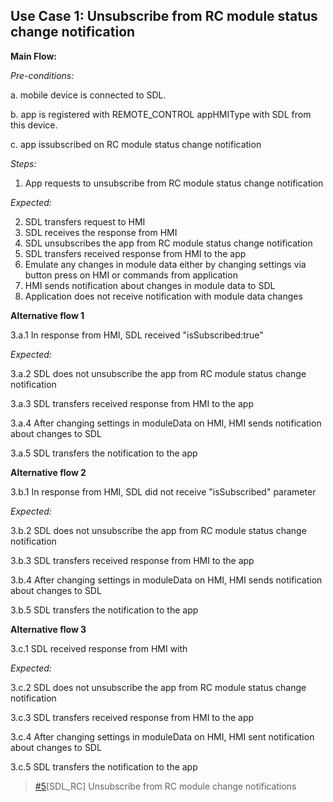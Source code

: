 ## Use Case 1: Unsubscribe from RC module status change notification

**Main Flow:**

_Pre-conditions:_

a. mobile device is connected to SDL.

b. app is registered with REMOTE_CONTROL appHMIType with SDL from this device. 

c. app issubscribed on RC module status change notification

_Steps:_

1. App requests to unsubscribe from RC module status change notification

_Expected:_

2. SDL transfers request to HMI
3. SDL receives the response from HMI
4. SDL unsubscribes the app from RC module status change notification
5. SDL transfers received response from HMI to the app
6. Emulate any changes in module data either by changing settings via button press on HMI or commands from application
7. HMI sends notification about changes in module data to SDL
8. Application does not receive notification with module data changes 

**Alternative flow 1**

3.a.1 In response from HMI, SDL received "isSubscribed:true"

_Expected:_

3.a.2 SDL does not unsubscribe the app from RC module status change notification

3.a.3 SDL transfers received response from HMI to the app

3.a.4 After changing settings in moduleData on HMI, HMI sends notification about changes to SDL

3.a.5 SDL transfers the notification to the app

**Alternative flow 2**

3.b.1 In response from HMI, SDL did not receive "isSubscribed" parameter

_Expected:_

3.b.2 SDL does not unsubscribe the app from RC module status change notification

3.b.3 SDL transfers received response from HMI to the app

3.b.4 After changing settings in moduleData on HMI, HMI sends notification about changes to SDL

3.b.5 SDL transfers the notification to the app

**Alternative flow 3**

3.c.1 SDL received response from HMI with <any-erroneous-result>

_Expected:_

3.c.2 SDL does not unsubscribe the app from RC module status change notification

3.c.3 SDL transfers received response from HMI to the app

3.c.4 After changing settings in moduleData on HMI, HMI sent notification about changes to SDL

3.c.5 SDL transfers the notification to the app


> [#5](https://github.com/smartdevicelink/sdl_requirements/issues/5)[SDL_RC] Unsubscribe from RC module change notifications
